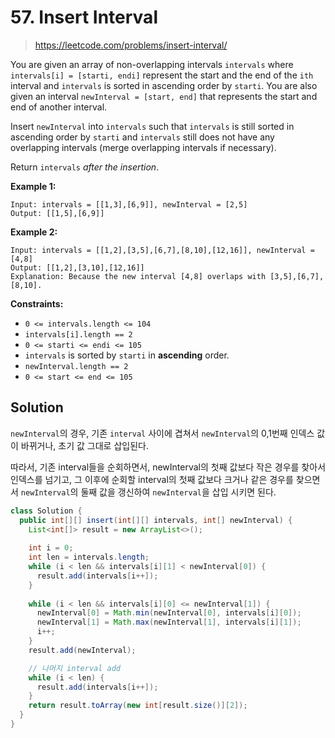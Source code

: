 # 57. Insert Interval

> https://leetcode.com/problems/insert-interval/

You are given an array of non-overlapping intervals `intervals` where `intervals[i] = [starti, endi]` represent the start and the end of the `ith` interval and `intervals` is sorted in ascending order by `starti`. You are also given an interval `newInterval = [start, end]` that represents the start and end of another interval.

Insert `newInterval` into `intervals` such that `intervals` is still sorted in ascending order by `starti` and `intervals` still does not have any overlapping intervals (merge overlapping intervals if necessary).

Return `intervals` *after the insertion*.

**Example 1:**

```
Input: intervals = [[1,3],[6,9]], newInterval = [2,5]
Output: [[1,5],[6,9]]
```

**Example 2:**

```
Input: intervals = [[1,2],[3,5],[6,7],[8,10],[12,16]], newInterval = [4,8]
Output: [[1,2],[3,10],[12,16]]
Explanation: Because the new interval [4,8] overlaps with [3,5],[6,7],[8,10].
```

**Constraints:**

- `0 <= intervals.length <= 104`
- `intervals[i].length == 2`
- `0 <= starti <= endi <= 105`
- `intervals` is sorted by `starti` in **ascending** order.
- `newInterval.length == 2`
- `0 <= start <= end <= 105`

## Solution

`newInterval`의 경우, 기존 `interval` 사이에 겹쳐서 `newInterval`의 0,1번째 인덱스 값이 바뀌거나, 초기 값 그대로 삽입된다.

따라서, 기존 interval들을 순회하면서, newInterval의 첫째 값보다 작은 경우를 찾아서 인덱스를 넘기고, 그 이후에 순회할 interval의 첫째 값보다 크거나 같은 경우를 찾으면서 `newInterval`의 둘째 값을 갱신하여 `newInterval`을 삽입 시키면 된다.

```java
class Solution {
  public int[][] insert(int[][] intervals, int[] newInterval) {
    List<int[]> result = new ArrayList<>();
    
    int i = 0;
    int len = intervals.length;
    while (i < len && intervals[i][1] < newInterval[0]) {
      result.add(intervals[i++]);
    }
    
    while (i < len && intervals[i][0] <= newInterval[1]) {
      newInterval[0] = Math.min(newInterval[0], intervals[i][0]);
      newInterval[1] = Math.max(newInterval[1], intervals[i][1]);
      i++;
    }
    result.add(newInterval);

    // 나머지 interval add
    while (i < len) {
      result.add(intervals[i++]);
    }
    return result.toArray(new int[result.size()][2]);
  }
}
```


